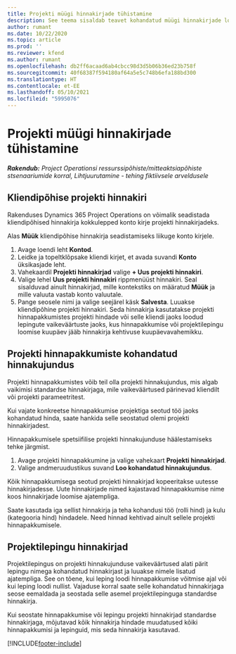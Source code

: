 ```yaml
---
title: Projekti müügi hinnakirjade tühistamine
description: See teema sisaldab teavet kohandatud müügi hinnakirjade loomise kohta.
author: rumant
ms.date: 10/22/2020
ms.topic: article
ms.prod: ''
ms.reviewer: kfend
ms.author: rumant
ms.openlocfilehash: db2ff6acaad6ab4cbcc98d3d5b06b36ed23b758f
ms.sourcegitcommit: 40f68387f594180af64a5e5c748b6efa188bd300
ms.translationtype: HT
ms.contentlocale: et-EE
ms.lasthandoff: 05/10/2021
ms.locfileid: "5995076"
---
```

# <a name="override-project-sales-price-lists"></a>Projekti müügi hinnakirjade tühistamine

_**Rakendub:** Project Operationsi ressurssipõhiste/mitteaktsiapõhiste stsenaariumide korral,  Lihtjuurutamine - tehing fiktiivsele arveldusele_

## <a name="customer-specific-project-price-lists"></a>Kliendipõhise projekti hinnakiri

Rakenduses Dynamics 365 Project Operations on võimalik seadistada kliendipõhised hinnakirja kokkulepped konto kirje projekti hinnakirjadeks.

Alas **Müük** kliendipõhise hinnakirja seadistamiseks liikuge konto kirjele.

1. Avage loendi leht **Kontod**.
2. Leidke ja topeltklõpsake kliendi kirjet, et avada suvandi **Konto** üksikasjade leht.
3. Vahekaardil **Projekti hinnakirjad** valige **+ Uus projekti hinnakiri**.
4. Valige lehel **Uus projekti hinnakiri** rippmenüüst hinnakiri. Seal sisalduvad ainult hinnakirjad, mille kontekstiks on määratud **Müük** ja mille valuuta vastab konto valuutale.
5. Pange seosele nimi ja valige seejärel käsk **Salvesta**. Luuakse kliendipõhine projekti hinnakiri. Seda hinnakirja kasutatakse projekti hinnapakkumistes projekti hindade või selle kliendi jaoks loodud lepingute vaikeväärtuste jaoks, kus hinnapakkumise või projektilepingu loomise kuupäev jääb hinnakirja kehtivuse kuupäevavahemikku.

## <a name="custom-pricing-on-project-quotes"></a>Projekti hinnapakkumiste kohandatud hinnakujundus

Projekti hinnapakkumistes võib teil olla projekti hinnakujundus, mis algab vaikimisi standardse hinnakirjaga, mile vaikeväärtused pärinevad kliendilt või projekti parameetritest.

Kui vajate konkreetse hinnapakkumise projektiga seotud töö jaoks kohandatud hinda, saate hankida selle seostatud olemi projekti hinnakirjadest.

Hinnapakkumisele spetsiifilise projekti hinnakujunduse häälestamiseks tehke järgmist.

1. Avage projekti hinnapakkumine ja valige vahekaart **Projekti hinnakirjad**.
2. Valige andmeruudustikus suvand **Loo kohandatud hinnakujundus**.

Kõik hinnapakkumisega seotud projekti hinnakirjad kopeeritakse uutesse hinnakirjadesse. Uute hinnakirjade nimed kajastavad hinnapakkumise nime koos hinnakirjade loomise ajatempliga.

Saate kasutada iga sellist hinnakirja ja teha kohandusi töö (rolli hind) ja kulu (kategooria hind) hindadele. Need hinnad kehtivad ainult sellele projekti hinnapakkumisele.

## <a name="price-lists-on-a-project-contract"></a>Projektilepingu hinnakirjad

Projektilepingus on projekti hinnakujunduse vaikeväärtused alati pärit lepingu nimega kohandatud hinnakirjast ja luuakse nimele lisatud ajatempliga. See on tõene, kui leping loodi hinnapakkumise võitmise ajal või kui leping loodi nullist. Vajaduse korral saate selle kohandatud hinnakirjaga seose eemaldada ja seostada selle asemel projektilepinguga standardse hinnakirja.

Kui seostate hinnapakkumise või lepingu projekti hinnakirjad standardse hinnakirjaga, mõjutavad kõik hinnakirja hindade muudatused kõiki hinnapakkumisi ja lepinguid, mis seda hinnakirja kasutavad.


[!INCLUDE[footer-include](../includes/footer-banner.md)]